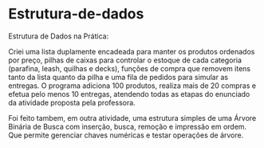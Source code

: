 # Estrutura-de-dados
Estrutura de Dados na Prática:

Criei uma lista duplamente encadeada para manter os produtos ordenados por preço, pilhas de caixas para controlar o estoque de cada categoria (parafina, leash, quilhas e decks), funções de compra que removem itens tanto da lista quanto da pilha e uma fila de pedidos para simular as entregas. O programa adiciona 100 produtos, realiza mais de 20 compras e efetua pelo menos 10 entregas, atendendo todas as etapas do enunciado da atividade proposta pela professora.

Foi feito tambem, em outra atividade, uma estrutura simples de uma Árvore Binária de Busca com inserção, busca, remoção e impressão em ordem. Que permite gerenciar chaves numéricas e testar operações de árvore.
